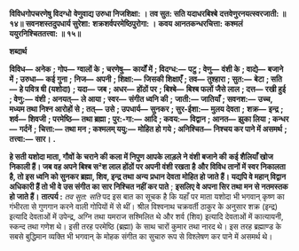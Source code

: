 **विविधगोपचरणेषु विदग्धो** **वेणुवाद्य उरुधा निजशिक्षा: ।** **तव सुत: सति यदाधरबिश्बे** **दत्तवेणुरनयत्स्वरजाती: ॥ १४॥** **सवनशस्तदुपधार्य सुरेशा:** **शक्रशर्वपरमेष्ठिपुरोगा: ।** **कवय आनतकन्धरचित्ता:** **कश्मलं ययुरनिश्चिततत्त्वा: ॥ १५॥** 

**शब्दार्थ** 

**विविध—** **अनेक** **; गोप—** **ग्वालों के** **; चरणेषु—** **कार्यों में** **; विदग्ध:—** **पटु** **; वेणु—** **वंशी के** **; वाद्ये—** **बजाने में** **; उरुधा—** **कई गुना** **;** **निज—** **अपनी** **; शिक्षा:—** **जिसकी शिक्षाएँ** **; तव—** **तुश्हारा** **; सुत:—** **बेटा** **; सति—** **हे पवित्र षी (यशोदा)** **; यदा—** **जब** **; अधर—** **होंठों पर** **; बिश्बे—** **बिश्ब फलों जैसे लाल** **; दत्त—** **रखी हुई** **; वेणु:—** **वंशी** **; अनयत्—** **ले आया** **; स्वर—** **संगीत ध्वनि की** **;** **जाती:—** **जातियाँ** **; सवनश:—** **उच्च, मध्यम तथा निश्न आरोहों से** **; तत्—** **उसे** **; उपधार्य—** **सुनकर** **; सुर-ईशा:—** **मुलय देवता** **;** **शक्र—** **इन्द्र** **; शर्व—** **शिवजी** **; परमेष्ठि—** **तथा ब्रह्मा** **; पुर:-गा:—** **आदि** **; कवय:—** **विद्वान** **; आनत—** **झुका लिया** **; कन्धर—** **गर्दनें** **;** **चित्ता:—** **तथा मन** **; कश्मलम् ययु:—** **मोहित हो गये** **; अनिश्चित—** **निश्चय कर पाने में असमर्थ** **; तत्त्वा:—** **सार।** **.** 

**हे सती यशोदा माता, गौवों के चराने की कला में निपुण आपके लाड़ले ने वंशी बजाने की** **कई शैलियाँ खोज निकाली हैं। जब वह अपने बिश्ब स²श लाल होंठों पर अपनी वंशी रखता है** **और विविध तानों में स्वर निकालता है, तो इस ध्वनि को सुनकर ब्रह्मा, शिव, इन्द्र तथा अन्य** **प्रधान देवता मोहित हो जाते हैं। यद्यपि वे महान् विद्वान अधिकारी हैं तो भी वे उस संगीत का** **सार निश्चित नहीं कर पाते** ; **इसलिए वे अपना सिर तथा मन से नतमस्तक हो जाते हैं।** **तात्पर्य :** *तव सुत: सति* पद इस बात का सूचक है कि यहाँ पर माता यशोदा भी भगवान् कृष्ण का गंभीरता से गुणगान करने वाली गोपियों में से थीं। श्रील विश्वनाथ चक्रवर्ती ठाकुर के अनुसार शक्र (इन्द्र) इत्यादि देवताओं में उपेन्द्र, अग्नि तथा यमराज सश्मिलित थे और शर्व (शिव) इत्यादि देवताओं में कात्यायनी, स्कन्द तथा गणेश थे। इसी तरह परमेष्ठि (ब्रह्मा) के साथ चारों कुमार तथा नारद थे। इस तरह ब्रह्माण्ड के सबसे बुद्धिमान व्यक्ति भी भगवान् के मोहक संगीत का सुचारु रूप से विश्लेषण कर पाने में असमर्थ थे।  